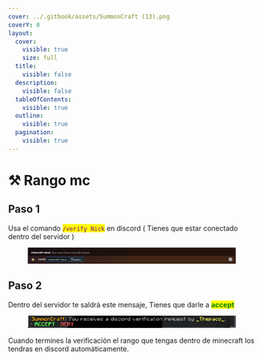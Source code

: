 ```yaml
---
cover: ../.gitbook/assets/SummonCraft (13).png
coverY: 0
layout:
  cover:
    visible: true
    size: full
  title:
    visible: false
  description:
    visible: false
  tableOfContents:
    visible: true
  outline:
    visible: true
  pagination:
    visible: true
---
```


# ⚒️ Rango mc

## Paso 1

Usa el comando <mark style="color:purple;">`/verify Nick`</mark> en discord ( Tienes que estar conectado dentro del servidor )

<figure><img src="../.gitbook/assets/image.png" alt=""><figcaption></figcaption></figure>

## Paso 2

Dentro del servidor te saldrá este mensaje, Tienes que darle a <mark style="color:green;">**accept**</mark>&#x20;

<figure><img src="../.gitbook/assets/image (1).png" alt=""><figcaption></figcaption></figure>

Cuando termines la verificación el rango que tengas dentro de minecraft los tendras en discord automáticamente.
